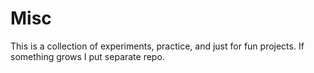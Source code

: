 # Misc
This is a collection of experiments, practice, and just for fun projects. If something grows I put separate repo.
